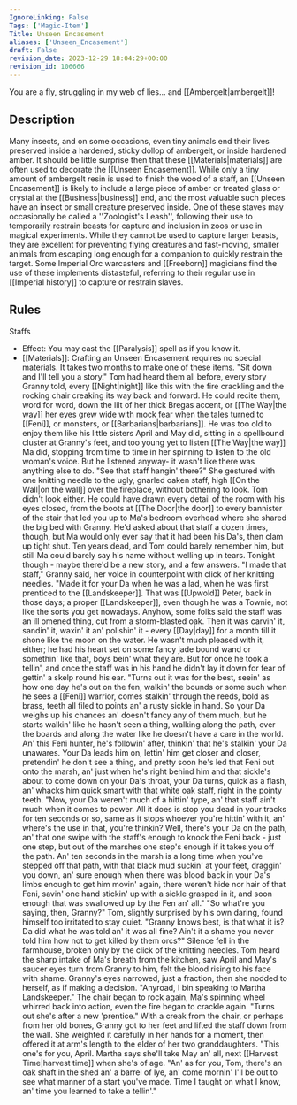 ```yaml
---
IgnoreLinking: False
Tags: ['Magic-Item']
Title: Unseen Encasement
aliases: ['Unseen_Encasement']
draft: False
revision_date: 2023-12-29 18:04:29+00:00
revision_id: 106666
---
```


You are a fly, struggling in my web of lies... and [[Ambergelt|ambergelt]]!
## Description
Many insects, and on some occasions, even tiny animals end their lives preserved inside a hardened, sticky dollop of ambergelt, or inside hardened amber. It should be little surprise then that these [[Materials|materials]] are often used to decorate the [[Unseen Encasement]]. While only a tiny amount of ambergelt resin is used to finish the wood of a staff, an [[Unseen Encasement]] is likely to include a large piece of amber or treated glass or crystal at the [[Business|business]] end, and the most valuable such pieces have an insect or small creature preserved inside.
One of these staves may occasionally be called a ''Zoologist's Leash'', following their use to temporarily restrain beasts for capture and inclusion in zoos or use in magical experiments. While they cannot be used to capture larger beasts, they are excellent for preventing flying creatures and fast-moving, smaller animals from escaping long enough for a companion to quickly restrain the target. Some Imperial Orc warcasters and [[Freeborn]] magicians find the use of these implements distasteful, referring to their regular use in [[Imperial history]] to capture or restrain slaves.
## Rules
Staffs
* Effect: You may cast the [[Paralysis]] spell as if you know it.
* [[Materials]]: Crafting an Unseen Encasement requires no special materials. It takes two months to make one of these items.
"Sit down and I'll tell you a story."
Tom had heard them all before, every story Granny told, every [[Night|night]] like this with the fire crackling and the rocking chair creaking its way back and forward. He could recite them, word for word, down the lilt of her thick Bregas accent, or [[The Way|the way]] her eyes grew wide with mock fear when the tales turned to [[Feni]], or monsters, or [[Barbarians|barbarians]]. He was too old to enjoy them like his little sisters April and May did, sitting in a spellbound cluster at Granny's feet, and too young yet to listen [[The Way|the way]] Ma did, stopping from time to time in her spinning to listen to the old woman's voice. But he listened anyway- it wasn't like there was anything else to do.
"See that staff hangin' there?" She gestured with one knitting needle to the ugly, gnarled oaken staff, high [[On the Wall|on the wall]] over the fireplace, without bothering to look. Tom didn't look either. He could have drawn every detail of the room with his eyes closed, from the boots at [[The Door|the door]] to every bannister of the stair that led you up to Ma's bedroom overhead where she shared the big bed with Granny. He'd asked about that staff a dozen times, though, but Ma would only ever say that it had been his Da's, then clam up tight shut. Ten years dead, and Tom could barely remember him, but still Ma could barely say his name without welling up in tears. Tonight though - maybe there'd be a new story, and a few answers. 
"I made that staff," Granny said, her voice in counterpoint with click of her knitting needles. "Made it for your Da when he was a lad, when he was first prenticed to the [[Landskeeper]]. That was [[Upwold]] Peter, back in those days; a proper [[Landskeeper]], even though he was a Townie, not like the sorts you get nowadays. Anyhow, some folks said the staff was an ill omened thing, cut from a storm-blasted oak. Then it was carvin' it, sandin' it, waxin' it an' polishin' it - every [[Day|day]] for a month till it shone like the moon on the water. He wasn't much pleased with it, either; he had his heart set on some fancy jade bound wand or somethin' like that, boys bein' what they are. But for once he took a tellin', and once the staff was in his hand he didn't lay it down for fear of gettin' a skelp round his ear.
"Turns out it was for the best, seein' as how one day he's out on the fen, walkin' the bounds or some such when he sees a [[Feni]] warrior, comes stalkin' through the reeds, bold as brass, teeth all filed to points an' a rusty sickle in hand. So your Da weighs up his chances an' doesn't fancy any of them much, but he starts walkin' like he hasn't seen a thing, walking along the path, over the boards and along the water like he doesn't have a care in the world. An' this Feni hunter, he's followin' after, thinkin' that he's stalkin' your Da unawares. Your Da leads him on, lettin' him get closer and closer, pretendin' he don't see a thing, and pretty soon he's led that Feni out onto the marsh, an' just when he's right behind him and that sickle's about to come down on your Da's throat, your Da turns, quick as a flash, an' whacks him quick smart with that white oak staff, right in the pointy teeth.
"Now, your Da weren't much of a hittin' type, an' that staff ain't much when it comes to power. All it does is stop you dead in your tracks for ten seconds or so, same as it stops whoever you're hittin' with it, an' where's the use in that, you're thinkin? Well, there's your Da on the path, an' that one swipe with the staff's enough to knock the Feni back - just one step, but out of the marshes one step's enough if it takes you off the path. An' ten seconds in the marsh is a long time when you've stepped off that path, with that black mud suckin' at your feet, draggin' you down, an' sure enough when there was blood back in your Da's limbs enough to get him movin' again, there weren't hide nor hair of that Feni, savin' one hand stickin' up with a sickle grasped in it, and soon enough that was swallowed up by the Fen an' all." 
"So what're you saying, then, Granny?" Tom, slightly surprised by his own daring, found himself too irritated to stay quiet. "Granny knows best, is that what it is? Da did what he was told an' it was all fine? Ain't it a shame you never told him how not to get killed by them orcs?"
Silence fell in the farmhouse, broken only by the click of the knitting needles. Tom heard the sharp intake of Ma's breath from the kitchen, saw April and May's saucer eyes turn from Granny to him, felt the blood rising to his face with shame. Granny's eyes narrowed, just a fraction, then she nodded to herself, as if making a decision.
"Anyroad, I bin speaking to Martha Landskeeper." The chair began to rock again, Ma's spinning wheel whirred back into action, even the fire began to crackle again. "Turns out she's after a new 'prentice." With a creak from the chair, or perhaps from her old bones, Granny got to her feet and lifted the staff down from the wall. She weighted it carefully in her hands for a moment, then offered it at arm's length to the elder of her two granddaughters. "This one's for you, April. Martha says she'll take May an' all, next [[Harvest Time|harvest time]] when she's of age.
"An' as for you, Tom, there's an oak shaft in the shed an' a barrel of lye, an' come mornin' I'll be out to see what manner of a start you've made. Time I taught on what I know, an' time you learned to take a tellin'."